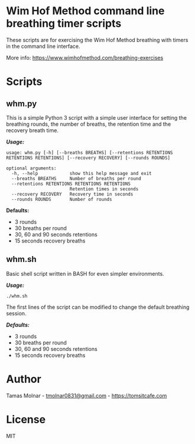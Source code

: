 # Wim Hof Method command line breathing timer scripts

These scripts are for exercising the Wim Hof Method breathing with timers in the command line interface.

More info: https://www.wimhofmethod.com/breathing-exercises

# Scripts

## whm.py

This is a simple Python 3 script with a simple user interface for setting the breathing rounds, the number of breaths, the retention time and the recovery breath time.

***Usage:***

```
usage: whm.py [-h] [--breaths BREATHS] [--retentions RETENTIONS RETENTIONS RETENTIONS] [--recovery RECOVERY] [--rounds ROUNDS]

optional arguments:
  -h, --help            show this help message and exit
  --breaths BREATHS     Number of breaths per round
  --retentions RETENTIONS RETENTIONS RETENTIONS
                        Retention times in seconds
  --recovery RECOVERY   Recovery time in seconds
  --rounds ROUNDS       Number of rounds
```

**Defaults:**

- 3 rounds
- 30 breaths per round
- 30, 60 and 90 seconds retentions
- 15 seconds recovery breaths

## whm.sh

Basic shell script written in BASH for even simpler environments.

***Usage:***

```
./whm.sh
```

The first lines of the script can be modified to change the default breathing session.

***Defaults:***

- 3 rounds
- 30 breaths per round
- 30, 60 and 90 seconds retentions
- 15 seconds recovery breaths

# Author

Tamas Molnar - <tmolnar0831@gmail.com> - https://tomsitcafe.com

# License

MIT